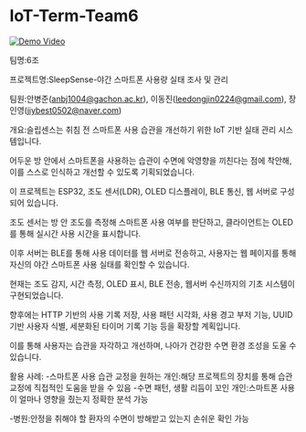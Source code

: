 # IoT-Term-Team6

[![Demo Video](https://img.youtube.com/vi/_WXTklGWzqI/hqdefault.jpg)](https://youtu.be/_WXTklGWzqI)





팀명:6조



프로젝트명:SleepSense-야간 스마트폰 사용량 실태 조사 및 관리



팀원:안병준(anbj1004@gachon.ac.kr), 이동진(leedongjin0224@gmail.com), 장인영(jiybest0502@naver.com)



개요:슬립센스는 취침 전 스마트폰 사용 습관을 개선하기 위한 IoT 기반 실태 관리 시스템입니다.

어두운 방 안에서 스마트폰을 사용하는 습관이 수면에 악영향을 끼친다는 점에 착안해, 이를 스스로 인식하고 개선할 수 있도록 기획되었습니다.



이 프로젝트는 ESP32, 조도 센서(LDR), OLED 디스플레이, BLE 통신, 웹 서버로 구성되어 있습니다.

조도 센서는 방 안 조도를 측정해 스마트폰 사용 여부를 판단하고, 클라이언트는 OLED를 통해 실시간 사용 시간을 표시합니다.

이후 서버는 BLE를 통해 사용 데이터를 웹 서버로 전송하고, 사용자는 웹 페이지를 통해 자신의 야간 스마트폰 사용 실태를 확인할 수 있습니다.



현재는 조도 감지, 시간 측정, OLED 표시, BLE 전송, 웹서버 수신까지의 기초 시스템이 구현되었습니다.

향후에는 HTTP 기반의 사용 기록 저장, 사용 패턴 시각화, 사용 경고 부저 기능, UUID 기반 사용자 식별, 세분화된 타이머 기록 기능 등을 확장할 계획입니다.



이를 통해 사용자는 습관을 자각하고 개선하며, 나아가 건강한 수면 환경 조성을 도울 수 있습니다.



활용 사례:
-스마트폰 사용 습관 교정을 원하는 개인:해당 프로젝트의 장치를 통해 습관 교정에 직접적인 도움을 받을 수 있음
-수면 패턴, 생활 리듬이 꼬인 개인:스마트폰 사용이 얼마나 영향을 줬는지 정확한 분석 가능

-병원:안정을 취해야 할 환자의 수면이 방해받고 있는지 손쉬운 확인 가능
